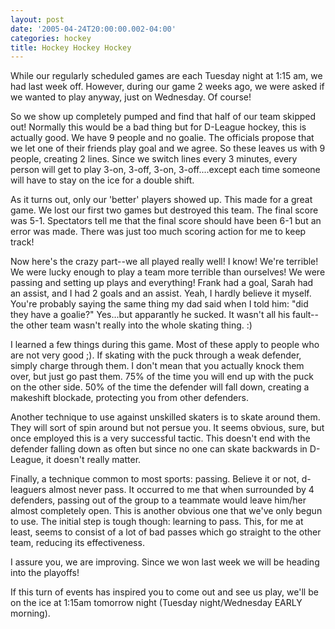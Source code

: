 ```yaml
---
layout: post
date: '2005-04-24T20:00:00.002-04:00'
categories: hockey
title: Hockey Hockey Hockey
---
```


While our regularly scheduled games are each Tuesday night at 1:15 am, we had last week off. However, during our game 2 weeks ago, we were asked if we wanted to play anyway, just on Wednesday. Of course!

So we show up completely pumped and find that half of our team skipped out! Normally this would be a bad thing but for D-League hockey, this is actually good. We have 9 people and no goalie. The officials propose that we let one of their friends play goal and we agree. So these leaves us with 9 people, creating 2 lines. Since we switch lines every 3 minutes, every person will get to play 3-on, 3-off, 3-on, 3-off....except each time someone will have to stay on the ice for a double shift.



As it turns out, only our 'better' players showed up. This made for a great game. We lost our first two games but destroyed this team. The final score was 5-1. Spectators tell me that the final score should have been 6-1 but an error was made. There was just too much scoring action for me to keep track!

Now here's the crazy part--we all played really well! I know! We're terrible! We were lucky enough to play a team more terrible than ourselves! We were passing and setting up plays and everything! Frank had a goal, Sarah had an assist, and I had 2 goals and an assist. Yeah, I hardly believe it myself. You're probably saying the same thing my dad said when I told him: "did they have a goalie?" Yes...but apparantly he sucked. It wasn't all his fault--the other team wasn't really into the whole skating thing. :)

I learned a few things during this game. Most of these apply to people who are not very good ;). If skating with the puck through a weak defender, simply charge through them. I don't mean that you actually knock them over, but just go past them. 75% of the time you will end up with the puck on the other side. 50% of the time the defender will fall down, creating a makeshift blockade, protecting you from other defenders.

Another technique to use against unskilled skaters is to skate around them. They will sort of spin around but not persue you. It seems obvious, sure, but once employed this is a very successful tactic. This doesn't end with the defender falling down as often but since no one can skate backwards in D-League, it doesn't really matter.

Finally, a technique common to most sports: passing. Believe it or not, d-leaguers almost never pass. It occurred to me that when surrounded by 4 defenders, passing out of the group to a teammate would leave him/her almost completely open. This is another obvious one that we've only begun to use. The initial step is tough though: learning to pass. This, for me at least, seems to consist of a lot of bad passes which go straight to the other team, reducing its effectiveness.

I assure you, we are improving. Since we won last week we will be heading into the playoffs!

If this turn of events has inspired you to come out and see us play, we'll be on the ice at 1:15am tomorrow night (Tuesday night/Wednesday EARLY morning).